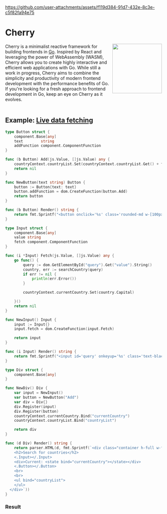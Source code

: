 
https://github.com/user-attachments/assets/f119d384-91d7-432e-8c3e-c5f82fa94e75
# Cherry

<img align="right" width="159px" src="https://i.imgur.com/qz0AVzM.png">

Cherry is a minimalist reactive framework for building frontends in [Go](https://go.dev/). Inspired by React and leveraging the power of WebAssembly (WASM), Cherry allows you to create highly interactive and efficient web applications with Go. While still a work in progress, Cherry aims to combine the simplicity and productivity of modern frontend development with the performance benefits of Go. If you're looking for a fresh approach to frontend development in Go, keep an eye on Cherry as it evolves.
<br/><br/>

## Example: [Live data fetching](https://github.com/reonardoleis/cherry/tree/main/examples/data_fetch) 
```go
type Button struct {
	component.Base[any]
	text        string
	addFunction component.ComponentFunction
}

func (b Button) Add(js.Value, []js.Value) any {
	countryContext.countryList.Set(countryContext.countryList.Get() + fmt.Sprintf("<li>%s</li>", countryContext.currentCountry.Get()))
	return nil
}

func NewButton(text string) Button {
	button := Button{text: text}
	button.addFunction = dom.CreateFunction(button.Add)
	return button
}

func (b Button) Render() string {
	return fmt.Sprintf("<button onclick='%s' class='rounded-md w-[100px] text-black bg-yellow-500'>%s</button>", b.addFunction, b.text)
}

type Input struct {
	component.Base[any]
	value string
	fetch component.ComponentFunction
}

func (i *Input) Fetch(js.Value, []js.Value) any {
	go func() {
		query := dom.GetElementById("query").Get("value").String()
		country, err := searchCountry(query)
		if err != nil {
			println(err.Error())
		}

		countryContext.currentCountry.Set(country.Capital)

	}()
	return nil
}

func NewInput() Input {
	input := Input{}
	input.fetch = dom.CreateFunction(input.Fetch)

	return input
}

func (i Input) Render() string {
	return fmt.Sprintf("<input id='query' onkeyup='%s' class='text-black'>", i.fetch)
}

type Div struct {
	component.Base[any]
}

func NewDiv() Div {
	var input = NewInput()
	var button = NewButton("Add")
	var div = Div{}
	div.Register(input)
	div.Register(button)
	countryContext.currentCountry.Bind("currentCountry")
	countryContext.countryList.Bind("countryList")

	return div
}

func (d Div) Render() string {
	return parser.HTML(d, fmt.Sprintf(`<div class="container h-full w-full bg-zinc-800 text-white flex flex-col items-center justify-center">
    <h2>Search for countries</h2>
    <.Input></.Input>
    <div>Current: <state bind="currentCountry"></state></div>
    <.Button></.Button>
    <br>
    <br>
    <ul bind="countryList">
    </ul>
  </div>`))
}
```

### Result


